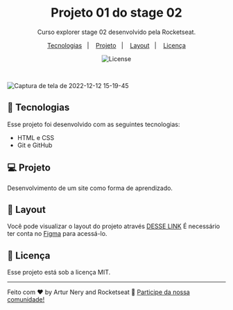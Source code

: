 <h1 align="center"> Projeto 01 do stage 02 </h1>

<p align="center">
Curso explorer stage 02 desenvolvido pela Rocketseat.
</p>

<p align="center">
  <a href="#-tecnologias">Tecnologias</a>&nbsp;&nbsp;&nbsp;|&nbsp;&nbsp;&nbsp;
  <a href="#-projeto">Projeto</a>&nbsp;&nbsp;&nbsp;|&nbsp;&nbsp;&nbsp;
  <a href="#-layout">Layout</a>&nbsp;&nbsp;&nbsp;|&nbsp;&nbsp;&nbsp;
  <a href="#memo-licença">Licença</a>
</p>

<p align="center">
  <img alt="License" src="https://img.shields.io/static/v1?label=license&message=MIT&color=49AA26&labelColor=000000">
</p>

<br>

![Captura de tela de 2022-12-12 15-19-45](https://user-images.githubusercontent.com/105114471/207419298-715bf3e8-bd46-4f38-b6df-98ca7ce6f079.png)

## 🚀 Tecnologias

Esse projeto foi desenvolvido com as seguintes tecnologias:

- HTML e CSS
- Git e GitHub

## 💻 Projeto

Desenvolvimento de um site como forma de aprendizado.

## 🔖 Layout

Você pode visualizar o layout do projeto através [DESSE LINK](https://www.figma.com/file/fAvYZz4dPV5MfhL77XkqkD/Explorer---Projeto-01?t=trEld6uq781lbT4Z-0.) É necessário ter conta no [Figma](https://figma.com) para acessá-lo.

## :memo: Licença

Esse projeto está sob a licença MIT.

---

Feito com ♥ by Artur Nery and Rocketseat :wave: [Participe da nossa comunidade!](https://discord.gg/rocketseat)
